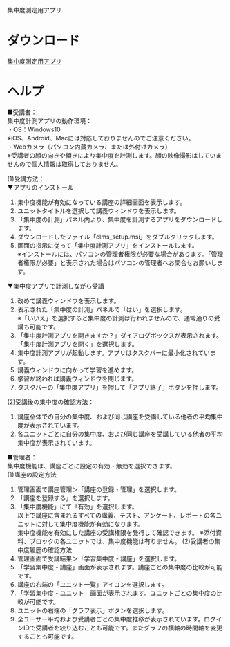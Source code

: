 集中度測定用アプリ

# ダウンロード
[集中度測定用アプリ](https://github.com/proseeds/concentration-app/releases/download/0.1/clms_setup.msi)

# ヘルプ
■受講者：<br />
集中度計測アプリの動作環境：<br />
・OS：Windows10<br />
※iOS、Android、Macには対応しておりませんのでご注意ください。<br />
・Webカメラ（パソコン内蔵カメラ、または外付けカメラ）<br />
※受講者の顔の向きや傾きにより集中度を計測します。顔の映像撮影はしていませんので個人情報は取得しておりません。

(1)受講方法：<br />
▼アプリのインストール
1. 集中度機能が有効になっている講座の詳細画面を表示します。<br />
2. ユニットタイトルを選択して講義ウィンドウを表示します。<br />
3. 「集中度の計測」パネル内より、集中度を計測するアプリをダウンロードします。<br />
4. ダウンロードしたファイル「clms_setup.msi」をダブルクリックします。<br />
5. 画面の指示に従って「集中度計測アプリ」をインストールします。<br />
※インストールには、パソコンの管理者権限が必要な場合があります。「管理者権限が必要」と表示された場合はパソコンの管理者へお問合せお願いします。<br />

▼集中度アプリで計測しながら受講
1. 改めて講義ウィンドウを表示します。<br />
2. 表示された「集中度の計測」パネルで「はい」を選択します。<br />
※「いいえ」を選択すると集中度の計測は行われませんので、通常通りの受講も可能です。<br />
3. 「集中度計測アプリを開きますか？」ダイアログボックスが表示されます。「集中度計測アプリを開く」を選択します。<br />
4. 集中度計測アプリが起動します。アプリはタスクバーに最小化されています。<br />
5. 講義ウィンドウに向かって学習を進めます。<br />
6. 学習が終われば講義ウィンドウを閉じます。<br />
7. タスクバーの「集中度アプリ」を押して「アプリ終了」ボタンを押します。

(2)受講後の集中度の確認方法：<br />
1. 講座全体での自分の集中度、および同じ講座を受講している他者の平均集中度が表示されています。<br />
2. 各ユニットごとに自分の集中度、および同じ講座を受講している他者の平均集中度が表示されています。

■管理者： <br />
集中度機能は、講座ごとに設定の有効・無効を選択できます。<br />
(1)講座の設定方法<br />
1. 管理画面で講座管理＞「講座の登録・管理」を選択します。<br />
2. 「講座を登録する」を選択します。<br />
3. 「集中度機能」にて「有効」を選択します。<br />
以上で講座に含まれるすべての講義、テスト、アンケート、レポートの各ユニットに対して集中度機能が有効になります。<br />
集中度機能を有効にした講座の受講権限を発行して確認できます。
※添付資料、ブロックの各ユニットでは、集中度機能は有りません。
(2)受講者の集中度履歴の確認方法
1. 管理画面で受講結果＞「学習集中度 - 講座」を選択します。<br />
2. 「学習集中度 - 講座」画面が表示されます。講座ごとの集中度の比較が可能です。<br />
3. 講座の右端の「ユニット一覧」アイコンを選択します。<br />
4. 「学習集中度 - ユニット」画面が表示されます。ユニットごとの集中度の比較が可能です。<br />
5. ユニットの右端の「グラフ表示」ボタンを選択します。<br />
6. 全ユーザー平均および受講者ごとの集中度推移が表示されています。ログインIDで受講者を絞り込むことも可能です。またグラフの横軸の時間軸を変更することも可能です。<br />
